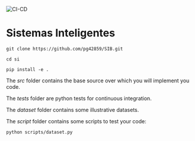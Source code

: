 ![CI-CD](https://github.com/pg428/SIB/actions/workflows/main.yaml/badge.svg)

# Sistemas Inteligentes





`git clone https://github.com/pg42859/SIB.git`

`cd si`

`pip install -e .`



The *src* folder contains the base source over which you will implement you code.

The *tests* folder are python tests for continuous integration.

The *dataset* folder contains some illustrative datasets.

The *script* folder contains some scripts to test your code:

`python scripts/dataset.py`